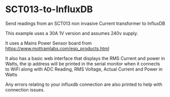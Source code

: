 # SCT013-to-InfluxDB
Send readings from an SCT013 non invasive Current transformer to InfluxDB

This example uses a 30A 1V version and assumes 240v supply.

It uses a Mains Power Sensor board from https://www.mottramlabs.com/esp_products.html

It also has a basic web interface that displays the RMS Current and power in Watts, the ip address will be printed in the serial monitor when it connects to WiFi along with ADC Reading, RMS Voltage, Actual Current and Power in Watts


Any errors relating to your influxdb connection are also printed to help with connection issues.

